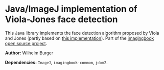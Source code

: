 # Java/ImageJ implementation of Viola-Jones face detection #

This Java library implements the face detection algorithm proposed by Viola and Jones 
(partly based on [this implementation](https://code.google.com/archive/p/jviolajones/)).
Part of the [imagingbook open source project](https://imagingbook.com).

**Author:** Wilhelm Burger

**Dependencies:** ``ImageJ``, ``imagingbook-common``, ``jdom2``.

